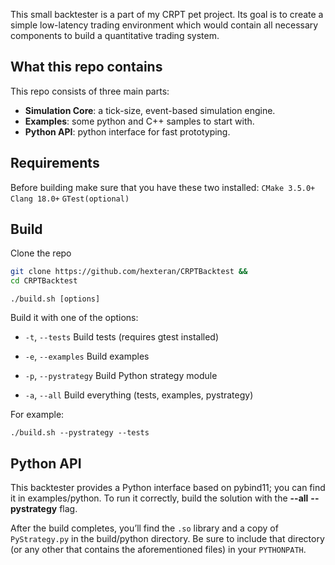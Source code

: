 This small backtester is a part of my CRPT pet project. Its goal is to create a simple low-latency trading environment which would contain all necessary components to build a quantitative trading system.

<h2>What this repo contains</h2>
  This repo consists of three main parts:
  
- **Simulation Core**: a tick-size, event-based simulation engine.
- **Examples**: some python and C++ samples to start with.
- **Python API**: python interface for fast prototyping.

<h2>Requirements</h2>

  Before building make sure that you have these two installed:
  <code>CMake 3.5.0+</code>
  <code>Clang 18.0+</code>
  <code>GTest(optional)</code>

<h2>Build</h2>
Clone the repo


  ````bash
git clone https://github.com/hexteran/CRPTBacktest &&
cd CRPTBacktest
  ````

```
./build.sh [options]
```

Build it with one of the options:
  - <code>-t</code>, <code>--tests</code> Build tests (requires gtest installed)
  
  - <code>-e</code>, <code>--examples</code> Build examples
  
  - <code>-p</code>, <code>--pystrategy</code> Build Python strategy module
  
  - <code>-a</code>, <code>--all</code> Build everything (tests, examples, pystrategy)

For example:
````
./build.sh --pystrategy --tests
````
<h2>Python API</h2>
This backtester provides a Python interface based on pybind11; you can find it in examples/python.
To run it correctly, build the solution with the 
<b>--all</b>  <b>--pystrategy</b> flag.

After the build completes, you’ll find the <code>.so</code> library and a copy of <code>PyStrategy.py</code> in the build/python directory.
Be sure to include that directory (or any other that contains the aforementioned files) in your <code>PYTHONPATH</code>.

  



